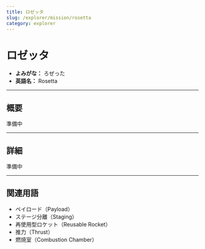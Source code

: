 ```yaml
---
title: ロゼッタ
slug: /explorer/mission/rosetta
category: explorer
---
```


# ロゼッタ

- **よみがな：** ろぜった  
- **英語名：** Rosetta  

---

## 概要

準備中  

---

## 詳細

準備中  

---

## 関連用語

- ペイロード（Payload）
- ステージ分離（Staging）
- 再使用型ロケット（Reusable Rocket）
- 推力（Thrust）
- 燃焼室（Combustion Chamber）
